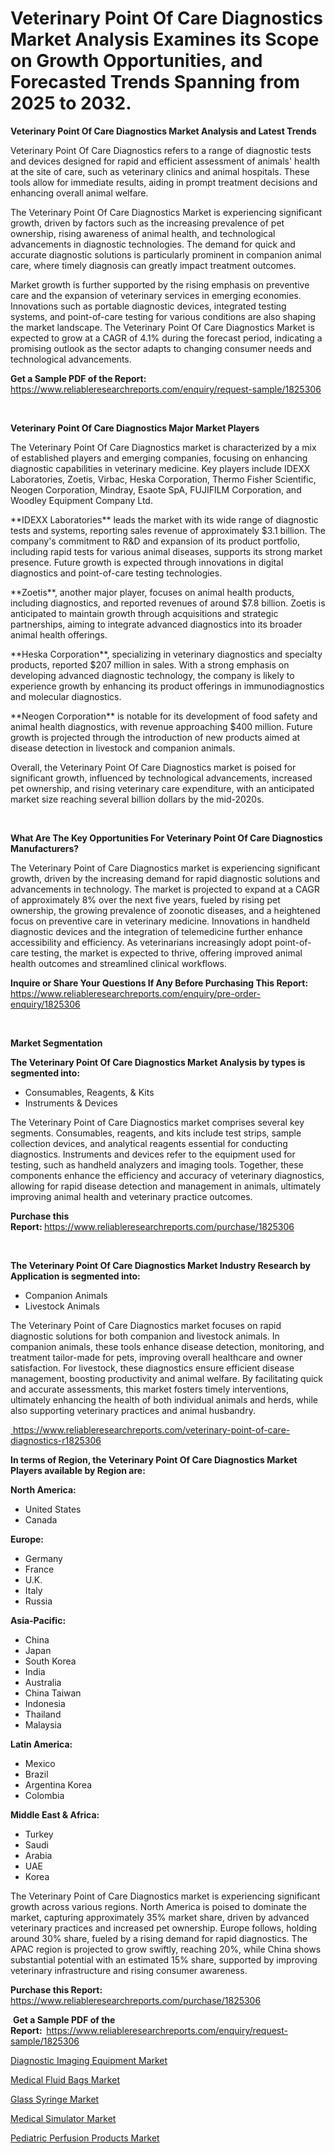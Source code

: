 <p><h1>Veterinary Point Of Care Diagnostics Market Analysis Examines its Scope on Growth Opportunities, and Forecasted Trends Spanning from 2025 to 2032.</h1></p><p><strong>Veterinary Point Of Care Diagnostics Market Analysis and Latest Trends</strong></p>
<p><p>Veterinary Point Of Care Diagnostics refers to a range of diagnostic tests and devices designed for rapid and efficient assessment of animals' health at the site of care, such as veterinary clinics and animal hospitals. These tools allow for immediate results, aiding in prompt treatment decisions and enhancing overall animal welfare.</p><p>The Veterinary Point Of Care Diagnostics Market is experiencing significant growth, driven by factors such as the increasing prevalence of pet ownership, rising awareness of animal health, and technological advancements in diagnostic technologies. The demand for quick and accurate diagnostic solutions is particularly prominent in companion animal care, where timely diagnosis can greatly impact treatment outcomes.</p><p>Market growth is further supported by the rising emphasis on preventive care and the expansion of veterinary services in emerging economies. Innovations such as portable diagnostic devices, integrated testing systems, and point-of-care testing for various conditions are also shaping the market landscape. The Veterinary Point Of Care Diagnostics Market is expected to grow at a CAGR of 4.1% during the forecast period, indicating a promising outlook as the sector adapts to changing consumer needs and technological advancements.</p></p>
<p><strong>Get a Sample PDF of the Report:&nbsp;</strong> <a href="https://www.reliableresearchreports.com/enquiry/request-sample/1825306?utm_campaign=34&utm_medium=2&utm_source=Github&utm_content=ia&utm_term=03032025&utm_id=veterinary-point-of-care-diagnostics">https://www.reliableresearchreports.com/enquiry/request-sample/1825306</a></p>
<p>&nbsp;</p>
<p><strong>Veterinary Point Of Care Diagnostics Major Market Players</strong></p>
<p><p>The Veterinary Point Of Care Diagnostics market is characterized by a mix of established players and emerging companies, focusing on enhancing diagnostic capabilities in veterinary medicine. Key players include IDEXX Laboratories, Zoetis, Virbac, Heska Corporation, Thermo Fisher Scientific, Neogen Corporation, Mindray, Esaote SpA, FUJIFILM Corporation, and Woodley Equipment Company Ltd.</p><p>**IDEXX Laboratories** leads the market with its wide range of diagnostic tests and systems, reporting sales revenue of approximately $3.1 billion. The company's commitment to R&D and expansion of its product portfolio, including rapid tests for various animal diseases, supports its strong market presence. Future growth is expected through innovations in digital diagnostics and point-of-care testing technologies.</p><p>**Zoetis**, another major player, focuses on animal health products, including diagnostics, and reported revenues of around $7.8 billion. Zoetis is anticipated to maintain growth through acquisitions and strategic partnerships, aiming to integrate advanced diagnostics into its broader animal health offerings.</p><p>**Heska Corporation**, specializing in veterinary diagnostics and specialty products, reported $207 million in sales. With a strong emphasis on developing advanced diagnostic technology, the company is likely to experience growth by enhancing its product offerings in immunodiagnostics and molecular diagnostics.</p><p>**Neogen Corporation** is notable for its development of food safety and animal health diagnostics, with revenue approaching $400 million. Future growth is projected through the introduction of new products aimed at disease detection in livestock and companion animals.</p><p>Overall, the Veterinary Point Of Care Diagnostics market is poised for significant growth, influenced by technological advancements, increased pet ownership, and rising veterinary care expenditure, with an anticipated market size reaching several billion dollars by the mid-2020s.</p></p>
<p>&nbsp;</p>
<p><strong>What Are The Key Opportunities For Veterinary Point Of Care Diagnostics Manufacturers?</strong></p>
<p><p>The Veterinary Point of Care Diagnostics market is experiencing significant growth, driven by the increasing demand for rapid diagnostic solutions and advancements in technology. The market is projected to expand at a CAGR of approximately 8% over the next five years, fueled by rising pet ownership, the growing prevalence of zoonotic diseases, and a heightened focus on preventive care in veterinary medicine. Innovations in handheld diagnostic devices and the integration of telemedicine further enhance accessibility and efficiency. As veterinarians increasingly adopt point-of-care testing, the market is expected to thrive, offering improved animal health outcomes and streamlined clinical workflows.</p></p>
<p><strong>Inquire or Share Your Questions If Any Before Purchasing This Report:</strong> <a href="https://www.reliableresearchreports.com/enquiry/pre-order-enquiry/1825306?utm_campaign=34&utm_medium=2&utm_source=Github&utm_content=ia&utm_term=03032025&utm_id=veterinary-point-of-care-diagnostics">https://www.reliableresearchreports.com/enquiry/pre-order-enquiry/1825306</a></p>
<p>&nbsp;</p>
<p><strong>Market Segmentation</strong></p>
<p><strong>The Veterinary Point Of Care Diagnostics Market Analysis by types is segmented into:</strong></p>
<p><ul><li>Consumables, Reagents, & Kits</li><li>Instruments & Devices</li></ul></p>
<p><p>The Veterinary Point of Care Diagnostics market comprises several key segments. Consumables, reagents, and kits include test strips, sample collection devices, and analytical reagents essential for conducting diagnostics. Instruments and devices refer to the equipment used for testing, such as handheld analyzers and imaging tools. Together, these components enhance the efficiency and accuracy of veterinary diagnostics, allowing for rapid disease detection and management in animals, ultimately improving animal health and veterinary practice outcomes.</p></p>
<p><strong>Purchase this Report:&nbsp;</strong><a href="https://www.reliableresearchreports.com/purchase/1825306?utm_campaign=34&utm_medium=2&utm_source=Github&utm_content=ia&utm_term=03032025&utm_id=veterinary-point-of-care-diagnostics">https://www.reliableresearchreports.com/purchase/1825306</a></p>
<p>&nbsp;</p>
<p><strong>The Veterinary Point Of Care Diagnostics Market Industry Research by Application is segmented into:</strong></p>
<p><ul><li>Companion Animals</li><li>Livestock Animals</li></ul></p>
<p><p>The Veterinary Point of Care Diagnostics market focuses on rapid diagnostic solutions for both companion and livestock animals. In companion animals, these tools enhance disease detection, monitoring, and treatment tailor-made for pets, improving overall healthcare and owner satisfaction. For livestock, these diagnostics ensure efficient disease management, boosting productivity and animal welfare. By facilitating quick and accurate assessments, this market fosters timely interventions, ultimately enhancing the health of both individual animals and herds, while also supporting veterinary practices and animal husbandry.</p></p>
<p><a href="https://www.reliableresearchreports.com/veterinary-point-of-care-diagnostics-r1825306?utm_campaign=34&utm_medium=2&utm_source=Github&utm_content=ia&utm_term=03032025&utm_id=veterinary-point-of-care-diagnostics">&nbsp;https://www.reliableresearchreports.com/veterinary-point-of-care-diagnostics-r1825306</a></p>
<p><strong>In terms of Region, the Veterinary Point Of Care Diagnostics Market Players available by Region are:</strong></p>
<p>
    <p> <strong> North America: </strong>
        <ul>
            <li>United States</li>
            <li>Canada</li>
        </ul>
        </p> 
    <p> <strong> Europe: </strong>
        <ul>
            <li>Germany</li>
            <li>France</li>
            <li>U.K.</li>
            <li>Italy</li>
            <li>Russia</li>
        </ul>
        </p> 
    <p> <strong> Asia-Pacific: </strong>
        <ul>
            <li>China</li>
            <li>Japan</li>
            <li>South Korea</li>
            <li>India</li>
            <li>Australia</li>
            <li>China Taiwan</li>
            <li>Indonesia</li>
            <li>Thailand</li>
            <li>Malaysia</li>
        </ul>
        </p> 
    <p> <strong> Latin America: </strong>
        <ul>
            <li>Mexico</li>
            <li>Brazil</li>
            <li>Argentina Korea</li>
            <li>Colombia</li>
        </ul>
        </p> 
    <p> <strong> Middle East & Africa: </strong>
        <ul>
            <li>Turkey</li>
            <li>Saudi</li>
            <li>Arabia</li>
            <li>UAE</li>
            <li>Korea</li>
        </ul>
    </p>
    </p>
<p><p>The Veterinary Point of Care Diagnostics market is experiencing significant growth across various regions. North America is poised to dominate the market, capturing approximately 35% market share, driven by advanced veterinary practices and increased pet ownership. Europe follows, holding around 30% share, fueled by a rising demand for rapid diagnostics. The APAC region is projected to grow swiftly, reaching 20%, while China shows substantial potential with an estimated 15% share, supported by improving veterinary infrastructure and rising consumer awareness.</p></p>
<p><strong>Purchase this Report: </strong><a href="https://www.reliableresearchreports.com/purchase/1825306?utm_campaign=34&utm_medium=2&utm_source=Github&utm_content=ia&utm_term=03032025&utm_id=veterinary-point-of-care-diagnostics">https://www.reliableresearchreports.com/purchase/1825306</a></p>
<p>&nbsp;<strong>Get a Sample PDF of the Report:&nbsp;&nbsp;</strong><a href="https://www.reliableresearchreports.com/enquiry/request-sample/1825306?utm_campaign=34&utm_medium=2&utm_source=Github&utm_content=ia&utm_term=03032025&utm_id=veterinary-point-of-care-diagnostics">https://www.reliableresearchreports.com/enquiry/request-sample/1825306</a></p>
<p><strong></strong></p>
<p><p><a href="https://github.com/menzolugarf5/Market-Research-Report-List-1/blob/main/diagnostic-imaging-equipment-market.md?utm_campaign=34&utm_medium=2&utm_source=Github&utm_content=ia&utm_term=03032025&utm_id=veterinary-point-of-care-diagnostics">Diagnostic Imaging Equipment Market</a></p><p><a href="https://github.com/bramsklizas/Market-Research-Report-List-1/blob/main/medical-fluid-bags-market.md?utm_campaign=34&utm_medium=2&utm_source=Github&utm_content=ia&utm_term=03032025&utm_id=veterinary-point-of-care-diagnostics">Medical Fluid Bags Market</a></p><p><a href="https://github.com/stohllaackdw/Market-Research-Report-List-1/blob/main/glass-syringe-market.md?utm_campaign=34&utm_medium=2&utm_source=Github&utm_content=ia&utm_term=03032025&utm_id=veterinary-point-of-care-diagnostics">Glass Syringe Market</a></p><p><a href="https://github.com/fratigrouph8/Market-Research-Report-List-1/blob/main/medical-simulator-market.md?utm_campaign=34&utm_medium=2&utm_source=Github&utm_content=ia&utm_term=03032025&utm_id=veterinary-point-of-care-diagnostics">Medical Simulator Market</a></p><p><a href="https://github.com/fabinbuddygc/Market-Research-Report-List-1/blob/main/pediatric-perfusion-products-market.md?utm_campaign=34&utm_medium=2&utm_source=Github&utm_content=ia&utm_term=03032025&utm_id=veterinary-point-of-care-diagnostics">Pediatric Perfusion Products Market</a></p></p>